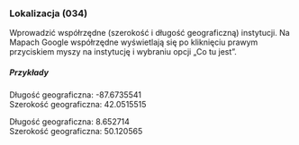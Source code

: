 ### Lokalizacja (034)
Wprowadzić współrzędne (szerokość i długość geograficzną) instytucji. Na Mapach Google współrzędne wyświetlają się po kliknięciu prawym przyciskiem myszy na instytucję i wybraniu opcji „Co tu jest”.

##### Przykłady  
Długość geograficzna: -87.6735541  
Szerokość geograficzna: 42.0515515

Długość geograficzna: 8.652714  
Szerokość geograficzna: 50.120565
